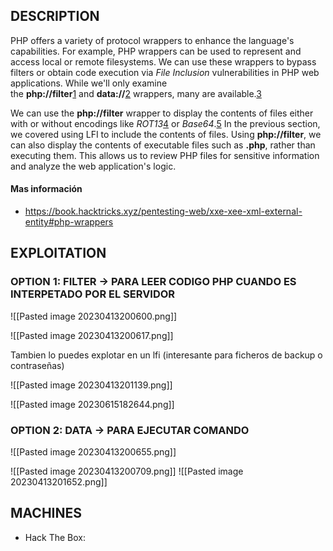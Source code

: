 
## DESCRIPTION

PHP offers a variety of protocol wrappers to enhance the language's capabilities. For example, PHP wrappers can be used to represent and access local or remote filesystems. We can use these wrappers to bypass filters or obtain code execution via _File Inclusion_ vulnerabilities in PHP web applications. While we'll only examine the **php://filter**[1](https://portal.offsec.com/courses/pen-200-2023/books-and-videos/modal/modules/common-web-application-attacks/file-inclusion-vulnerabilities/php-wrappers#fn1) and **data://**[2](https://portal.offsec.com/courses/pen-200-2023/books-and-videos/modal/modules/common-web-application-attacks/file-inclusion-vulnerabilities/php-wrappers#fn2) wrappers, many are available.[3](https://portal.offsec.com/courses/pen-200-2023/books-and-videos/modal/modules/common-web-application-attacks/file-inclusion-vulnerabilities/php-wrappers#fn3)

We can use the **php://filter** wrapper to display the contents of files either with or without encodings like _ROT13_[4](https://portal.offsec.com/courses/pen-200-2023/books-and-videos/modal/modules/common-web-application-attacks/file-inclusion-vulnerabilities/php-wrappers#fn4) or _Base64_.[5](https://portal.offsec.com/courses/pen-200-2023/books-and-videos/modal/modules/common-web-application-attacks/file-inclusion-vulnerabilities/php-wrappers#fn5) In the previous section, we covered using LFI to include the contents of files. Using **php://filter**, we can also display the contents of executable files such as **.php**, rather than executing them. This allows us to review PHP files for sensitive information and analyze the web application's logic.

#### Mas información
* https://book.hacktricks.xyz/pentesting-web/xxe-xee-xml-external-entity#php-wrappers


## EXPLOITATION

### OPTION 1: FILTER -> PARA LEER CODIGO PHP CUANDO ES INTERPETADO POR EL SERVIDOR

![[Pasted image 20230413200600.png]]

![[Pasted image 20230413200617.png]]

Tambien lo puedes explotar en un lfi (interesante para ficheros de backup o contraseñas)

![[Pasted image 20230413201139.png]]


![[Pasted image 20230615182644.png]]
### OPTION 2: DATA -> PARA EJECUTAR COMANDO

![[Pasted image 20230413200655.png]]

![[Pasted image 20230413200709.png]]
![[Pasted image 20230413201652.png]]

## MACHINES

* Hack The Box: 


